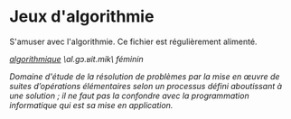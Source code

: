 # Jeux d'algorithmie
S'amuser avec l'algorithmie. 
Ce fichier est régulièrement alimenté. 

*[algorithmique](https://fr.wiktionary.org/wiki/algorithmique) \al.ɡɔ.ʁit.mik\ féminin*

*Domaine d'étude de la résolution de problèmes par la mise en œuvre de suites d’opérations élémentaires selon un processus défini aboutissant à une solution ; il ne faut pas la confondre avec la programmation informatique qui est sa mise en application.*
